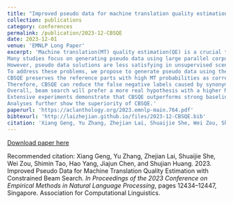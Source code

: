 ```yaml
---
title: "Improved pseudo data for machine translation quality estimation with constrained beam search"
collection: publications
category: conferences
permalink: /publication/2023-12-CBSQE
date: 2023-12-01
venue: 'EMNLP Long Paper'
excerpt: 'Machine translation(MT) quality estimation(QE) is a crucial task to estimate the quality of MT outputs when reference translations are unavailable. 
Many studies focus on generating pseudo data using large parallel corpus and achieve remarkable success in the supervised setting.
However, pseudo data solutions are less satisfying in unsupervised scenarios because the pseudo labels are inaccurate or the pseudo translations differ from the real ones. 
To address these problems, we propose to generate pseudo data using the MT model with constrained beam search~(CBSQE).
CBSQE preserves the reference parts with high MT probabilities as correct translations, while the rest parts as the wrong ones for MT generation.
Therefore, CBSQE can reduce the false negative labels caused by synonyms.
Overall, beam search will prefer a more real hypothesis with a higher MT generation likelihood.
Extensive experiments demonstrate that CBSQE outperforms strong baselines in both supervised and unsupervised settings.
Analyses further show the superiority of CBSQE.'
paperurl: 'https://aclanthology.org/2023.emnlp-main.764.pdf'
bibtexurl: 'http://laizhejian.github.io/files/2023-12-CBSQE.bib'
citation: 'Xiang Geng, Yu Zhang, Zhejian Lai, Shuaijie She, Wei Zou, Shimin Tao, Hao Yang, Jiajun Chen, and Shujian Huang. 2023. Improved Pseudo Data for Machine Translation Quality Estimation with Constrained Beam Search. <i>In Proceedings of the 2023 Conference on Empirical Methods in Natural Language Processing</i>, pages 12434–12447, Singapore. Association for Computational Linguistics.'
---
```

[Download paper here](https://aclanthology.org/2023.emnlp-main.764.pdf)

Recommended citation: Xiang Geng, Yu Zhang, Zhejian Lai, Shuaijie She, Wei Zou, Shimin Tao, Hao Yang, Jiajun Chen, and Shujian Huang. 2023. Improved Pseudo Data for Machine Translation Quality Estimation with Constrained Beam Search. <i>In Proceedings of the 2023 Conference on Empirical Methods in Natural Language Processing</i>, pages 12434–12447, Singapore. Association for Computational Linguistics.